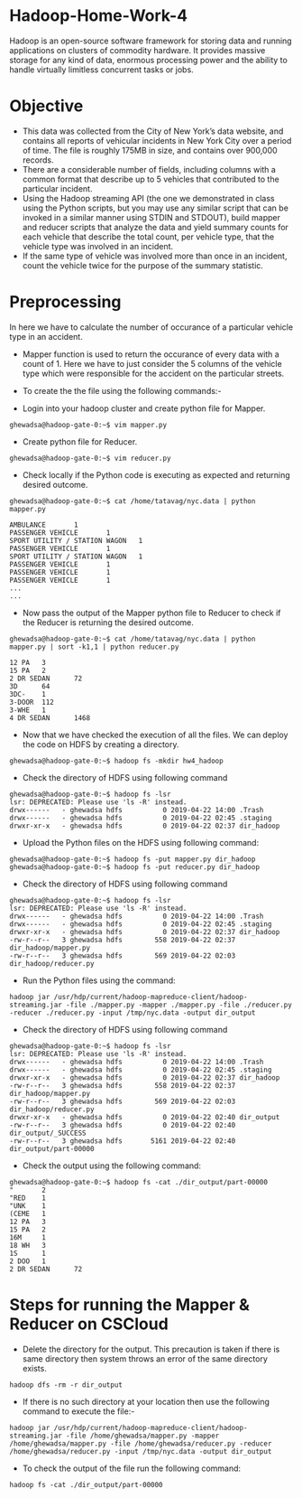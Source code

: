 # Hadoop-Home-Work-4
Hadoop is an open-source software framework for storing data and running applications on clusters of commodity hardware. It provides massive storage for any kind of data, enormous processing power and the ability to handle virtually limitless concurrent tasks or jobs.

# Objective
* This data was collected from the City of New York’s data website, and contains all reports of vehicular incidents in New York City over a period of time. The file is roughly 175MB in size, and contains over
900,000 records.
* There are a considerable number of fields, including columns with a common format that describe up to 5 vehicles that contributed to the particular incident.
* Using the Hadoop streaming API (the one we demonstrated in class using the Python scripts, but you may use any similar script that can be invoked in a similar manner using STDIN and STDOUT), build
mapper and reducer scripts that analyze the data and yield summary counts for each vehicle that describe the total count, per vehicle type, that the vehicle type was involved in an incident.
* If the same type of vehicle was involved more than once in an incident, count the vehicle twice for the purpose of the summary statistic.

# Preprocessing

In here we have to calculate the number of occurance of a particular vehicle type in an accident. 

* Mapper function is used to return the occurance of every data with a count of 1. Here we have to just consider the 5 columns of the vehicle type which were responsible for the accident on the particular streets.
* To create the the file using the following commands:-

* Login into your hadoop cluster and create python file for Mapper.
```
ghewadsa@hadoop-gate-0:~$ vim mapper.py

```
* Create python file for Reducer.

```
ghewadsa@hadoop-gate-0:~$ vim reducer.py

```

* Check locally if the Python code is executing as expected and returning desired outcome.

```
ghewadsa@hadoop-gate-0:~$ cat /home/tatavag/nyc.data | python mapper.py

AMBULANCE       1
PASSENGER VEHICLE       1
SPORT UTILITY / STATION WAGON   1
PASSENGER VEHICLE       1
SPORT UTILITY / STATION WAGON   1
PASSENGER VEHICLE       1
PASSENGER VEHICLE       1
PASSENGER VEHICLE       1
...
...
```

* Now pass the output of the Mapper python file to Reducer to check if the Reducer is returning the desired outcome.

```
ghewadsa@hadoop-gate-0:~$ cat /home/tatavag/nyc.data | python mapper.py | sort -k1,1 | python reducer.py

12 PA   3
15 PA   2
2 DR SEDAN      72
3D      64
3DC-    1
3-DOOR  112
3-WHE   1
4 DR SEDAN      1468
```
* Now that we have checked the execution of all the files. We can deploy the code on HDFS by creating a directory.

```
ghewadsa@hadoop-gate-0:~$ hadoop fs -mkdir hw4_hadoop
```

* Check the directory of HDFS using following command
```
ghewadsa@hadoop-gate-0:~$ hadoop fs -lsr
lsr: DEPRECATED: Please use 'ls -R' instead.
drwx------   - ghewadsa hdfs          0 2019-04-22 14:00 .Trash
drwx------   - ghewadsa hdfs          0 2019-04-22 02:45 .staging
drwxr-xr-x   - ghewadsa hdfs          0 2019-04-22 02:37 dir_hadoop
```
* Upload the Python files on the HDFS using following command:

```
ghewadsa@hadoop-gate-0:~$ hadoop fs -put mapper.py dir_hadoop
ghewadsa@hadoop-gate-0:~$ hadoop fs -put reducer.py dir_hadoop
```
* Check the directory of HDFS using following command
```
ghewadsa@hadoop-gate-0:~$ hadoop fs -lsr
lsr: DEPRECATED: Please use 'ls -R' instead.
drwx------   - ghewadsa hdfs          0 2019-04-22 14:00 .Trash
drwx------   - ghewadsa hdfs          0 2019-04-22 02:45 .staging
drwxr-xr-x   - ghewadsa hdfs          0 2019-04-22 02:37 dir_hadoop
-rw-r--r--   3 ghewadsa hdfs        558 2019-04-22 02:37 dir_hadoop/mapper.py
-rw-r--r--   3 ghewadsa hdfs        569 2019-04-22 02:03 dir_hadoop/reducer.py
```
* Run the Python files using the command:
```
hadoop jar /usr/hdp/current/hadoop-mapreduce-client/hadoop-streaming.jar -file ./mapper.py -mapper ./mapper.py -file ./reducer.py -reducer ./reducer.py -input /tmp/nyc.data -output dir_output
```
* Check the directory of HDFS using following command
```
ghewadsa@hadoop-gate-0:~$ hadoop fs -lsr
lsr: DEPRECATED: Please use 'ls -R' instead.
drwx------   - ghewadsa hdfs          0 2019-04-22 14:00 .Trash
drwx------   - ghewadsa hdfs          0 2019-04-22 02:45 .staging
drwxr-xr-x   - ghewadsa hdfs          0 2019-04-22 02:37 dir_hadoop
-rw-r--r--   3 ghewadsa hdfs        558 2019-04-22 02:37 dir_hadoop/mapper.py
-rw-r--r--   3 ghewadsa hdfs        569 2019-04-22 02:03 dir_hadoop/reducer.py
drwxr-xr-x   - ghewadsa hdfs          0 2019-04-22 02:40 dir_output
-rw-r--r--   3 ghewadsa hdfs          0 2019-04-22 02:40 dir_output/_SUCCESS
-rw-r--r--   3 ghewadsa hdfs       5161 2019-04-22 02:40 dir_output/part-00000
```
* Check the output using the following command:
```
ghewadsa@hadoop-gate-0:~$ hadoop fs -cat ./dir_output/part-00000
"       2
"RED    1
"UNK    1
(CEME   1
12 PA   3
15 PA   2
16M     1
18 WH   3
1S      1
2 DOO   1
2 DR SEDAN      72
```
# Steps for running the Mapper & Reducer on CSCloud

* Delete the directory for the output. This precaution is taken if there is same directory then system throws an error of the same directory exists.

```
hadoop dfs -rm -r dir_output
```

* If there is no such directory at your location then use the following command to execute the file:-
```
hadoop jar /usr/hdp/current/hadoop-mapreduce-client/hadoop-streaming.jar -file /home/ghewadsa/mapper.py -mapper /home/ghewadsa/mapper.py -file /home/ghewadsa/reducer.py -reducer /home/ghewadsa/reducer.py -input /tmp/nyc.data -output dir_output
```
* To check the output of the file run the following command:
```
hadoop fs -cat ./dir_output/part-00000
```

